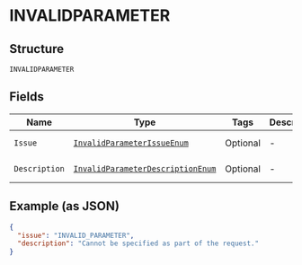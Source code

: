 
# INVALIDPARAMETER

## Structure

`INVALIDPARAMETER`

## Fields

| Name | Type | Tags | Description | Getter | Setter |
|  --- | --- | --- | --- | --- | --- |
| `Issue` | [`InvalidParameterIssueEnum`](../../doc/models/invalid-parameter-issue-enum.md) | Optional | - | InvalidParameterIssueEnum getIssue() | setIssue(InvalidParameterIssueEnum issue) |
| `Description` | [`InvalidParameterDescriptionEnum`](../../doc/models/invalid-parameter-description-enum.md) | Optional | - | InvalidParameterDescriptionEnum getDescription() | setDescription(InvalidParameterDescriptionEnum description) |

## Example (as JSON)

```json
{
  "issue": "INVALID_PARAMETER",
  "description": "Cannot be specified as part of the request."
}
```

